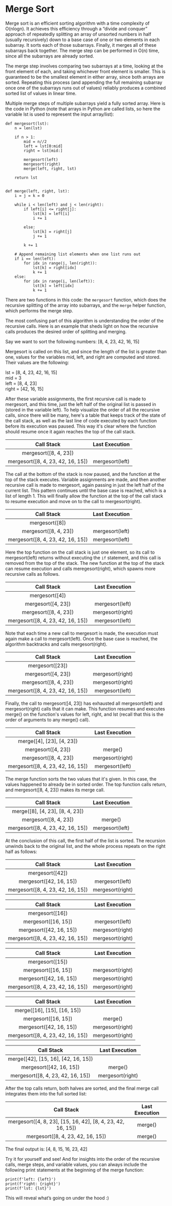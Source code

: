 # Merge Sort

Merge sort is an efficient sorting algorithm with a time complexity of O(nlogn). It achieves this efficiency through a “divide and conquer” approach of repeatedly splitting an array of unsorted numbers in half (usually recursively) down to a base case of one or two elements in each subarray. It sorts each of those subarrays. Finally, it merges all of these subarrays back together. The merge step can be performed in O(n) time, since all the subarrays are already sorted.

The merge step involves comparing two subarrays at a time, looking at the front element of each, and taking
whichever front element is smaller. This is guaranteed to be the smallest element in either array, since both arrays
are sorted. Repeating this process (and appending the full remaining subarray once one of the subarrays runs out of
values) reliably produces a combined sorted list of values in linear time.

Multiple merge steps of multiple subarrays yield a fully sorted array. Here is the code in Python (note that arrays in Python are called lists, so here the variable lst is used to represent the input array/list):

```
def mergesort(lst):
    n = len(lst)

    if n > 1:
        mid = n//2
        left = lst[0:mid]
        right = lst[mid:]

        mergesort(left)
        mergesort(right)
        merge(left, right, lst)

    return lst


def merge(left, right, lst):
    i = j = k = 0

    while i < len(left) and j < len(right):
        if left[i] <= right[j]:
            lst[k] = left[i]
            i += 1

        else:
            lst[k] = right[j]
            j += 1

        k += 1

    # Append remaining list elements when one list runs out
    if i == len(left):
        for idx in range(j, len(right)):
            lst[k] = right[idx]
            k += 1
    else:
        for idx in range(i, len(left)):
            lst[k] = left[idx]
            k += 1
```

There are two functions in this code: the `mergesort` function, which does the recursive splitting of the array into subarrays, and the `merge` helper function, which performs the merge step.

The most confusing part of this algorithm is understanding the order of the recursive calls. Here is an example that sheds light on how the recursive calls produces the desired order of splitting and merging.

Say we want to sort the following numbers: [8, 4, 23, 42, 16, 15]

Mergesort is called on this list, and since the length of the list is greater than one, values for the variables mid, left, and right are computed and stored. Their values are the following:

lst = [8, 4, 23, 42, 16, 15]\
mid = 3\
left = [8, 4, 23]\
right = [42, 16, 15]

After these variable assignments, the first recursive call is made to mergesort, and this time, just the left half
of the original list is passed in (stored in the variable left). To help
visualize the order of all
the recursive calls, since there will be many, here's a table that keeps track of the state of the call stack, as
well as the last line of
code executed by each function before its execution was paused. This way it's clear where the function should resume
once it again reaches the top of the call stack.

|Call Stack| Last Execution|
|:---:|:---:|
|mergesort([8, 4, 23])|
|mergesort([8, 4, 23, 42, 16, 15])| mergesort(left)

The call at the bottom of the stack is now paused, and the function at the top of the stack executes. Variable
assignments are made, and then another recursive call is made to mergesort, again passing in just the left half of
the current list. This pattern continues until the base case is reached, which is a list of length 1. This will finally
allow the function at the top of the call stack to resume execution and move on to the call to mergesort(right).

|Call Stack| Last Execution|
|:---:|:---:|
|mergesort([8]) |
|mergesort([8, 4, 23])| mergesort(left)
|mergesort([8, 4, 23, 42, 16, 15])| mergesort(left)

Here the top function on the call stack is just one element, so its call to mergesort(left) returns without
executing the `if` statement, and this call is removed from the top of the stack. The new function at the top of the
stack can resume execution and calls meregesort(right), which spawns more recursive calls as follows.

|            Call Stack             | Last Execution|
|:---------------------------------:|:---:|
| mergesort([4])
|        mergesort([4, 23])         |mergesort(left)
|       mergesort([8, 4, 23])       | mergesort(right)
| mergesort([8, 4, 23, 42, 16, 15]) | mergesort(left)

Note that each time a new call to mergesort is made, the execution must again make a call to mergesort(left). Once
the base case is reached, the algorithm backtracks and calls mergesort(right).

|            Call Stack             | Last Execution|
|:---------------------------------:|:---:|
| mergesort([23])
|        mergesort([4, 23])         |mergesort(right)
|       mergesort([8, 4, 23])       | mergesort(right)
| mergesort([8, 4, 23, 42, 16, 15]) | mergesort(left)

Finally, the call to mergesort([4, 23]) has exhausted all mergesort(left) and mergesort(right) calls that it can
make. This function resumes and executes merge() on the function's values for left, right, and lst (recall that this
is the order of arguments to any merge() call).

|            Call Stack             | Last Execution|
|:---------------------------------:|:---:|
| merge([4], [23], [4, 23])
|        mergesort([4, 23])         |merge()
|       mergesort([8, 4, 23])       | mergesort(right)
| mergesort([8, 4, 23, 42, 16, 15]) | mergesort(left)

The merge function sorts the two values that it's given. In this case, the values happened to already be in sorted
order. The top function calls return, and mergesort([8, 4, 23]) makes its merge call.

|            Call Stack             | Last Execution|
|:---------------------------------:|:---:|
|  merge([8], [4, 23], [8, 4, 23])  |
|       mergesort([8, 4, 23])       | merge()
| mergesort([8, 4, 23, 42, 16, 15]) | mergesort(left)

At the conclusion of this call, the first half of the list is sorted. The recursion unwinds back to the original
list, and the whole process repeats on the right half as follows:

|            Call Stack             | Last Execution|
|:---------------------------------:|:---:|
|          mergesort([42])          |
|      mergesort([42, 16, 15])      | mergesort(left)
| mergesort([8, 4, 23, 42, 16, 15]) | mergesort(right)

|            Call Stack             | Last Execution|
|:---------------------------------:|:---:|
| mergesort([16])   |
|        mergesort([16, 15])        | mergesort(left)
|      mergesort([42, 16, 15])      | mergesort(right)
| mergesort([8, 4, 23, 42, 16, 15]) | mergesort(right)

|            Call Stack             | Last Execution|
|:---------------------------------:|:---:|
|          mergesort([15])          |
|        mergesort([16, 15])        | mergesort(right)
|      mergesort([42, 16, 15])      | mergesort(right)
| mergesort([8, 4, 23, 42, 16, 15]) | mergesort(right)

|            Call Stack             | Last Execution|
|:---------------------------------:|:---:|
|    merge([16], [15], [16, 15])    |
|        mergesort([16, 15])        | merge()
|      mergesort([42, 16, 15])      | mergesort(right)
| mergesort([8, 4, 23, 42, 16, 15]) | mergesort(right)

|             Call Stack              | Last Execution|
|:-----------------------------------:|:---:|
| merge([42], [15, 16], [42, 16, 15]) |
|       mergesort([42, 16, 15])       | merge()
|  mergesort([8, 4, 23, 42, 16, 15])  | mergesort(right)

After the top calls return, both halves are sorted, and the final merge call integrates them into the full sorted list:

|              Call Stack               | Last Execution|
|:-------------------------------------:|:---:|
| mergesort([4, 8, 23], [15, 16, 42], [8, 4, 23, 42, 16, 15]) | merge()
|   mergesort([8, 4, 23, 42, 16, 15])   | merge()

The final output is: [4, 8, 15, 16, 23, 42]

Try it for yourself and see! And for insights into the order of the recursive calls, merge steps, and variable values,
you can always
include the following print statements at the beginning of the merge function:

```
print(f'left: {left}')
print(f'right: {right}')
print(f'lst: {lst}')
```
This will reveal what’s going on under the hood :)

